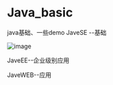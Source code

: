 # Java_basic
java基础、一些demo
JaveSE --基础

 ![image](https://github.com/iRobotT/Java_basic/master/graph/JaveEE.jpg)
 
JaveEE--企业级别应用


JaveWEB--应用

